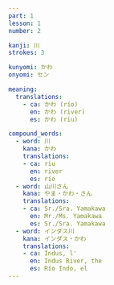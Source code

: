 ```yaml
---
part: 1
lesson: 1
number: 2

kanji: 川
strokes: 3

kunyomi: かわ
onyomi: セン

meaning:
  translations:
    - ca: かわ (río)
      en: かわ (river)
      es: かわ (riu)

compound_words:
  - word: 川
    kana: かわ
    translations:
    - ca: riu
      en: river
      es: río
  - word: 山川さん
    kana: やま・かわ・さん
    translations:
    - ca: Sr./Sra. Yamakawa
      en: Mr./Ms. Yamakawa
      es: Sr./Sra. Yamakawa
  - word: インダス川
    kana: インダス・かわ
    translations:
    - ca: Indus, l'
      en: Indus River, the
      es: Río Indo, el
---
```

